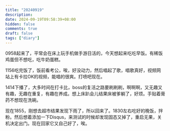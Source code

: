 ```yaml
---
title: "20240919"
description: 
date: 2024-09-19T09:58:39+08:00
hidden: false
comments: true
draft: false
tags: ["diary"]
---
```

0958起来了，平常会在床上玩手机做手游日活的，今天想起来吃吃早饭。有稀饭鸡蛋但不想吃，吃牛奶蛋糕。

1156吃完饭了，饭前看考公，唉，好没动力，然后唱起了歌，唱歌真好，视频网站上有卡拉OK的视频，能唱的很爽。打喷吧现在。

1414下播了，大多时间在打卡比，boss的复活之路要刷刷刷，啊啊啊，又无趣又有趣，无趣在重复，有趣在养成。想上床趴会儿结果床被爹躺了，好烦。手贴着膏药不想现在洗碗。

现在1855，刚想去超市结果发现下雨了，所以回来了。1830左右吃好的晚饭，拌粉。然后想着添加一下Disqus，来测试的时候却发现固态又掉了，重启无果，关机决定出门。现在回家它又自己好了，唉。
